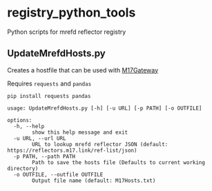 # registry_python_tools
Python scripts for mrefd reflector registry

## UpdateMrefdHosts.py

Creates a hostfile that can be used with [M17Gateway](https://github.com/g4klx/M17Gateway)

Requires `requests` and `pandas`

`pip install requests pandas`

```
usage: UpdateMrefdHosts.py [-h] [-u URL] [-p PATH] [-o OUTFILE]

options:
  -h, --help
        show this help message and exit
  -u URL, --url URL     
        URL to lookup mrefd reflector JSON (default: https://reflectors.m17.link/ref-list/json)
  -p PATH, --path PATH
        Path to save the hosts file (Defaults to current working directory)
  -o OUTFILE, --outfile OUTFILE
        Output file name (default: M17Hosts.txt)
```
